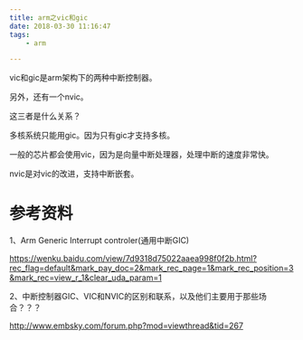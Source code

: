 ```yaml
---
title: arm之vic和gic
date: 2018-03-30 11:16:47
tags:
	- arm

---
```




vic和gic是arm架构下的两种中断控制器。

另外，还有一个nvic。

这三者是什么关系？



多核系统只能用gic。因为只有gic才支持多核。

一般的芯片都会使用vic，因为是向量中断处理器，处理中断的速度非常快。

nvic是对vic的改进，支持中断嵌套。





# 参考资料

1、Arm Generic Interrupt controler(通用中断GIC)

https://wenku.baidu.com/view/7d9318d75022aaea998f0f2b.html?rec_flag=default&mark_pay_doc=2&mark_rec_page=1&mark_rec_position=3&mark_rec=view_r_1&clear_uda_param=1

2、中断控制器GIC、VIC和NVIC的区别和联系，以及他们主要用于那些场合？？？

http://www.embsky.com/forum.php?mod=viewthread&tid=267